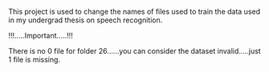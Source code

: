 This project is used to change the names of files used to train the data used in my undergrad thesis on speech recognition. 

!!!.....Important.....!!!

There is no 0 file for folder 26......you can consider the dataset invalid.....just 1 file is missing.


